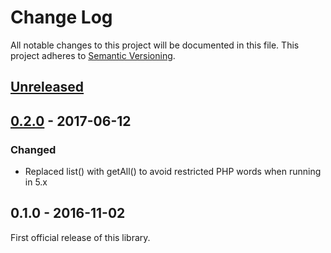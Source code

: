 # Change Log
All notable changes to this project will be documented in this file.
This project adheres to [Semantic Versioning](http://semver.org/).

## [Unreleased]

## [0.2.0] - 2017-06-12
### Changed
- Replaced list() with getAll() to avoid restricted PHP words when running in 5.x

## 0.1.0 - 2016-11-02
First official release of this library.

[Unreleased]: https://github.com/dreamfactorysoftware/azure-documentdb-php-sdk/compare/0.2.0...HEAD
[0.2.0]: https://github.com/dreamfactorysoftware/azure-documentdb-php-sdk/compare/0.1.0...0.2.0
